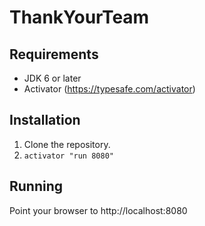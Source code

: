 # ThankYourTeam

## Requirements

- JDK 6 or later
- Activator (https://typesafe.com/activator)

## Installation

1. Clone the repository.
2. `activator "run 8080"`

## Running

Point your browser to http://localhost:8080
